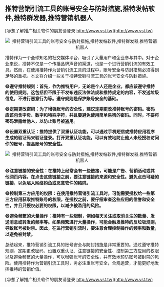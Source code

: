 ## **推特营销引流工具的账号安全与防封措施,推特发帖软件,推特群发器,推特营销机器人**

[😍想了解推广相关软件的朋友请登录 http://www.vst.tw](http://www.vst.tw)

 <center><img src="https://vst.tw/MP4/tuiguang/png/2.png" alt="推特营销引流工具的账号安全与防封措施,推特发帖软件,推特群发器,推特营销机器人"></center>

推特作为一个全球知名的社交媒体平台，吸引了大量用户和企业参与其中。对于企业来说，推特不仅是一个传播品牌声音的渠道，也是一个进行营销引流的有效工具。然而，在使用推特作为营销引流工具的过程中，账号安全与防封措施必须得到足够的重视。本文将介绍一些关于推特营销引流工具的账号安全与防封措施。

**😄遵守推特规则：首先，作为推特用户，无论是个人还是企业，都应该遵守推特的使用规则。这包括但不限于不发布违反法律法规和推特规定的内容，不发送垃圾信息，不进行恶意行为等。遵守规则是保护账号安全的基础。**

**😄定期更改密码：为了增强账号的安全性，建议定期更改推特账号的密码。密码应该包含字母、数字和特殊字符，并且要避免使用简单易猜的密码。同时，不要将密码泄露给他人，以防止账号被盗用。**

**😄设置双重认证：推特提供了双重认证功能，可以通过手机短信或推特应用程序生成的验证码来验证登录。打开双重认证功能，可以有效地防止他人未经授权访问你的账号，提高账号的安全性。**

 <center><img src="https://vst.tw/MP4/tuiguang/png/3.png" alt="推特营销引流工具的账号安全与防封措施,推特发帖软件,推特群发器,推特营销机器人"></center>

**😄注意链接的安全性：在推特上经常会有一些链接，可能是广告、营销活动或其他网页内容。在点击这些链接之前，要注意链接的来源和安全性。避免点击可疑的链接，以免陷入网络钓鱼或恶意软件的陷阱。**

**😄控制第三方应用的权限：在使用推特营销引流工具时，可能需要授权给一些第三方应用获取推特账号的权限。在授权之前，要仔细审查这些应用的信誉和安全性，并且只授权必要的权限，以减少被滥用的风险。**

**😄避免频繁的大量操作：推特有一些限制，例如每天关注或取消关注的数量、发送消息或转发的频率等。如果频繁进行大量操作，可能会触发推特的反垃圾规则，导致账号被封禁。因此，在进行营销引流时，要注意合理控制操作的频率和数量，以避免被封禁。**

总结起来，推特营销引流工具的账号安全与防封措施是非常重要的。通过遵守推特规则、定期更改密码、设置双重认证、注意链接的安全性、控制第三方应用的权限以及避免频繁的大量操作，可以增强账号的安全性，并有效地预防账号被封禁的风险。使用推特作为营销引流工具时，务必注重账号安全，合规运营，才能更好地发挥推特的营销价值。

[😍想了解推广相关软件的朋友请登录 http://www.vst.tw](http://www.vst.tw)



